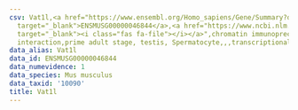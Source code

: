 ```yaml
---
csv: Vat1l,<a href="https://www.ensembl.org/Homo_sapiens/Gene/Summary?db=core;g=ENSMUSG00000046844"
  target="_blank">ENSMUSG00000046844</a>,<a href="https://www.ncbi.nlm.nih.gov/pubmed/25450459"
  target="_blank"><i class="fas fa-file"></i></a>",chromatin immunoprecipitation assay,direct
  interaction,prime adult stage, testis, Spermatocyte,,,transcriptional regulation,
data_alias: Vat1l
data_id: ENSMUSG00000046844
data_numevidence: 1
data_species: Mus musculus
data_taxid: '10090'
title: Vat1l
---
```

